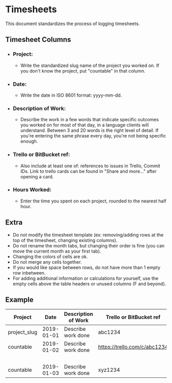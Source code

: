 # Timesheets
This document standardizes the process of logging timesheets.

## Timesheet Columns
*  ### Project:
    * Write the standardized slug name of the project you worked on. If you don't know the project, put "countable" in that column.
*  ### Date:
    * Write the date in ISO 8601 format: yyyy-mm-dd.
*  ### Description of Work:
    * Describe the work in a few words that indicate specific outcomes you worked on for most of that day, in a language clients will understand. Between 3 and 20 words is the right level of detail. If you're entering the same phrase every day, you're not being specific enough.
*  ### Trello or BitBucket ref:
    * Also include at least one of: references to issues in Trello, Commit IDs. Link to trello cards can be found in "Share and more..." after opening a card.
*  ### Hours Worked: 
    * Enter the time you spent on each project, rounded to the nearest half hour.
    
## Extra
* Do not modify the timesheet template (ex: removing/adding rows at the top of the timesheet, changing existing columns).
* Do not rename the month tabs, but changing their order is fine (you can move the current month as your first tab).
* Changing the colors of cells are ok.
* Do not merge any cells together.
* If you would like space between rows, do not have more than 1 empty row inbetween.
* For adding additional information or calculations for yourself, use the empty cells above the table headers or unused columns (F and beyond).
## Example
| Project      | Date       | Description of Work | Trello or BitBucket ref      | Hours Worked |
|--------------|------------|---------------------|------------------------------|--------------|
| project_slug | 2019-01-01 | Describe work done  | abc1234                      | 1            |
| countable    | 2019-01-02 | Describe work done  | https://trello.com/c/abc1234 | 2            |
| &nbsp;       |            |                     |                              |              |
| countable    | 2019-01-03 | Describe work done  | xyz1234                      | 3            |
